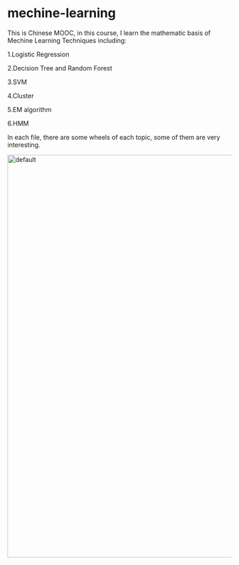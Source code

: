 # mechine-learning

This is Chinese MOOC, in this course, I learn the mathematic basis of Mechine Learning Techniques including:

1.Logistic Regression

2.Decision Tree and Random Forest

3.SVM

4.Cluster

5.EM algorithm

6.HMM

In each file, there are some wheels of each topic, some of them are very interesting.


<img width="903" alt="default" src="https://user-images.githubusercontent.com/33269462/44284661-80edd400-a230-11e8-9bd2-e9337a9fcd18.png">


